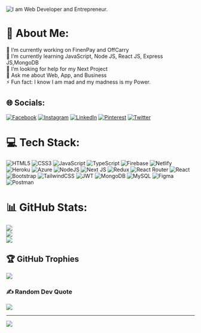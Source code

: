 ![I am Web Developer and Entrepreneur.](https://scontent.fdac1-1.fna.fbcdn.net/v/t39.30808-6/297872844_150060307626987_3023444307579370160_n.jpg?_nc_cat=101&ccb=1-7&_nc_sid=19026a&_nc_eui2=AeHB7DNBqEW_K5oINFqe2uGV4nl_rQaUbLTieX-tBpRstH1IQe0U-WXfFV6yRxlzsjgqkCXwZ9V9UXoONKFoHg1U&_nc_ohc=AexNOsErKkMAX9zqfYM&_nc_oc=AQlNjNPpEWpGR5aPq0x7tWvOJRNPgJjnH3hHNwsNVFBhomJb_0CShRlaQryfObooD84&_nc_zt=23&_nc_ht=scontent.fdac1-1.fna&oh=00_AT86udRwjyv_wURk41h9hd014tBbDphix2OauhFBr4g_uA&oe=63282CD2)

# 💫 About Me:
🔭 I’m currently working on FinenPay and OffCarry<br>🌱 I’m currently learning JavaScript, Node JS, React JS, Express JS,MongoDB<br>🤔 I’m looking for help for my Next Project<br>💬 Ask me about Web, App, and Business<br>⚡ Fun fact: I know I am mad and my madness is my Power.


## 🌐 Socials:
[![Facebook](https://img.shields.io/badge/Facebook-%231877F2.svg?logo=Facebook&logoColor=white)](https://facebook.com/Entrepreneur.sast) [![Instagram](https://img.shields.io/badge/Instagram-%23E4405F.svg?logo=Instagram&logoColor=white)](https://instagram.com/dev-shifat) [![LinkedIn](https://img.shields.io/badge/LinkedIn-%230077B5.svg?logo=linkedin&logoColor=white)](https://linkedin.com/in/dev-shifat) [![Pinterest](https://img.shields.io/badge/Pinterest-%23E60023.svg?logo=Pinterest&logoColor=white)](https://pinterest.com/Dev_Shifat) [![Twitter](https://img.shields.io/badge/Twitter-%231DA1F2.svg?logo=Twitter&logoColor=white)](https://twitter.com/Dev_Shifat) 

# 💻 Tech Stack:
![HTML5](https://img.shields.io/badge/html5-%23E34F26.svg?style=for-the-badge&logo=html5&logoColor=white) ![CSS3](https://img.shields.io/badge/css3-%231572B6.svg?style=for-the-badge&logo=css3&logoColor=white) ![JavaScript](https://img.shields.io/badge/javascript-%23323330.svg?style=for-the-badge&logo=javascript&logoColor=%23F7DF1E) ![TypeScript](https://img.shields.io/badge/typescript-%23007ACC.svg?style=for-the-badge&logo=typescript&logoColor=white) ![Firebase](https://img.shields.io/badge/firebase-%23039BE5.svg?style=for-the-badge&logo=firebase) ![Netlify](https://img.shields.io/badge/netlify-%23000000.svg?style=for-the-badge&logo=netlify&logoColor=#00C7B7) ![Heroku](https://img.shields.io/badge/heroku-%23430098.svg?style=for-the-badge&logo=heroku&logoColor=white) ![Azure](https://img.shields.io/badge/azure-%230072C6.svg?style=for-the-badge&logo=azure-devops&logoColor=white) ![NodeJS](https://img.shields.io/badge/node.js-6DA55F?style=for-the-badge&logo=node.js&logoColor=white) ![Next JS](https://img.shields.io/badge/Next-black?style=for-the-badge&logo=next.js&logoColor=white) ![Redux](https://img.shields.io/badge/redux-%23593d88.svg?style=for-the-badge&logo=redux&logoColor=white) ![React Router](https://img.shields.io/badge/React_Router-CA4245?style=for-the-badge&logo=react-router&logoColor=white) ![React](https://img.shields.io/badge/react-%2320232a.svg?style=for-the-badge&logo=react&logoColor=%2361DAFB) ![Bootstrap](https://img.shields.io/badge/bootstrap-%23563D7C.svg?style=for-the-badge&logo=bootstrap&logoColor=white) ![TailwindCSS](https://img.shields.io/badge/tailwindcss-%2338B2AC.svg?style=for-the-badge&logo=tailwind-css&logoColor=white) ![JWT](https://img.shields.io/badge/JWT-black?style=for-the-badge&logo=JSON%20web%20tokens) ![MongoDB](https://img.shields.io/badge/MongoDB-%234ea94b.svg?style=for-the-badge&logo=mongodb&logoColor=white) ![MySQL](https://img.shields.io/badge/mysql-%2300f.svg?style=for-the-badge&logo=mysql&logoColor=white) 	![Figma](https://img.shields.io/badge/figma-%23F24E1E.svg?style=for-the-badge&logo=figma&logoColor=white) ![Postman](https://img.shields.io/badge/Postman-FF6C37?style=for-the-badge&logo=postman&logoColor=white)
# 📊 GitHub Stats:
![](https://github-readme-stats.vercel.app/api?username=Dev-Shifat&theme=dark&hide_border=false&include_all_commits=true&count_private=true)<br/>
![](https://github-readme-streak-stats.herokuapp.com/?user=Dev-Shifat&theme=dark&hide_border=false)<br/>
![](https://github-readme-stats.vercel.app/api/top-langs/?username=Dev-Shifat&theme=dark&hide_border=false&include_all_commits=true&count_private=true&layout=compact)

## 🏆 GitHub Trophies
![](https://github-profile-trophy.vercel.app/?username=Dev-Shifat&theme=nord&no-frame=false&no-bg=false&margin-w=4)

### ✍️ Random Dev Quote
![](https://quotes-github-readme.vercel.app/api?type=horizontal&theme=tokyonight)

---
[![](https://visitcount.itsvg.in/api?id=Dev-Shifat&icon=2&color=6)](https://visitcount.itsvg.in)
